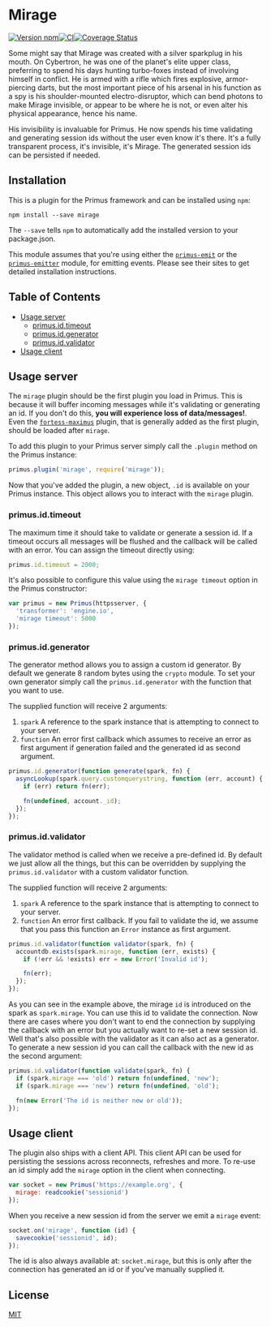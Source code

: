 # Mirage

[![Version npm](https://img.shields.io/npm/v/mirage.svg?style=flat-square)](https://www.npmjs.com/package/mirage)[![CI](https://img.shields.io/github/actions/workflow/status/primus/mirage/ci.yml?branch=master&label=CI&style=flat-square)](https://github.com/primus/mirage/actions?query=workflow%3ACI+branch%3Amaster)[![Coverage Status](https://img.shields.io/coveralls/primus/mirage/master.svg?style=flat-square)](https://coveralls.io/r/primus/mirage?branch=master)

Some might say that Mirage was created with a silver sparkplug in his mouth. On
Cybertron, he was one of the planet's elite upper class, preferring to spend his
days hunting turbo-foxes instead of involving himself in conflict. He is armed
with a rifle which fires explosive, armor-piercing darts, but the most important
piece of his arsenal in his function as a spy is his shoulder-mounted
electro-disruptor, which can bend photons to make Mirage invisible, or appear to
be where he is not, or even alter his physical appearance, hence his name.

His invisibility is invaluable for Primus. He now spends his time validating and
generating session ids without the user even know it's there. It's a fully
transparent process, it's invisible, it's Mirage. The generated session ids can
be persisted if needed.

## Installation

This is a plugin for the Primus framework and can be installed using `npm`:

```
npm install --save mirage
```

The `--save` tells `npm` to automatically add the installed version to your
package.json.

This module assumes that you're using either the [`primus-emit`](https://github.com/primus/emit)
or the [`primus-emitter`](https://github.com/cayasso/primus-emitter) module,
for emitting events. Please see their sites to get detailed installation
instructions.

## Table of Contents

- [Usage server](#usage-server)
  - [primus.id.timeout](#primusidtimeout)
  - [primus.id.generator](#primusidgenerator)
  - [primus.id.validator](#primusidvalidator)
- [Usage client](#usage-client)

## Usage server

The `mirage` plugin should be the first plugin you load in Primus. This is
because it will buffer incoming messages while it's validating or generating
an id. If you don't do this, **you will experience loss of data/messages!**.
Even the [`fortess-maximus`](https://github.com/primus/fortress-maximus) plugin,
that is generally added as the first plugin, should be loaded after `mirage`.

To add this plugin to your Primus server simply call the `.plugin` method on the
Primus instance:

```js
primus.plugin('mirage', require('mirage'));
```

Now that you've added the plugin, a new object, `.id` is available on your Primus
instance. This object allows you to interact with the `mirage` plugin.

### primus.id.timeout

The maximum time it should take to validate or generate a session id. If
a timeout occurs all messages will be flushed and the callback will be called
with an error. You can assign the timeout directly using:

```js
primus.id.timeout = 2000;
```

It's also possible to configure this value using the `mirage timeout` option
in the Primus constructor:

```js
var primus = new Primus(httpsserver, {
  'transformer': 'engine.io',
  'mirage timeout': 5000
});
```

### primus.id.generator

The generator method allows you to assign a custom id generator. By default we
generate 8 random bytes using the `crypto` module. To set your own generator
simply call the `primus.id.generator` with the function that you want to use.

The supplied function will receive 2 arguments:

1. `spark` A reference to the spark instance that is attempting to connect to
   your server.
2. `function` An error first callback which assumes to receive an error as first
   argument if generation failed and the generated id as second argument.

```js
primus.id.generator(function generate(spark, fn) {
  asyncLookup(spark.query.customquerystring, function (err, account) {
    if (err) return fn(err);

    fn(undefined, account._id);
  });
});
```

### primus.id.validator

The validator method is called when we receive a pre-defined id. By default
we just allow all the things, but this can be overridden by supplying the
`primus.id.validator` with a custom validator function.

The supplied function will receive 2 arguments:

1. `spark` A reference to the spark instance that is attempting to connect to
  your server.
2. `function` An error first callback. If you fail to validate the id, we assume
  that you pass this function an `Error` instance as first argument.

```js
primus.id.validator(function validator(spark, fn) {
  accountdb.exists(spark.mirage, function (err, exists) {
    if (!err && !exists) err = new Error('Invalid id');

    fn(err);
  });
});
```

As you can see in the example above, the mirage `id` is introduced on the spark
as `spark.mirage`. You can use this id to validate the connection. Now there are
cases where you don't want to end the connection by supplying the callback with
an error but you actually want to re-set a new session id. Well that's also
possible with the validator as it can also act as a generator. To generate a
new session id you can call the callback with the new id as the second argument:

```js
primus.id.validator(function validate(spark, fn) {
  if (spark.mirage === 'old') return fn(undefined, 'new');
  if (spark.mirage === 'new') return fn(undefined, 'old');

  fn(new Error('The id is neither new or old'));
});
```

## Usage client

The plugin also ships with a client API. This client API can be used for
persisting the sessions across reconnects, refreshes and more. To re-use an id
simply add the `mirage` option in the client when connecting.

```js
var socket = new Primus('https://example.org', {
  mirage: readcookie('sessionid')
});
```

When you receive a new session id from the server we emit a `mirage` event:

```js
socket.on('mirage', function (id) {
  savecookie('sessionid', id);
});
```

The id is also always available at: `socket.mirage`, but this is only after the
connection has generated an id or if you've manually supplied it.

## License

[MIT](LICENSE)
